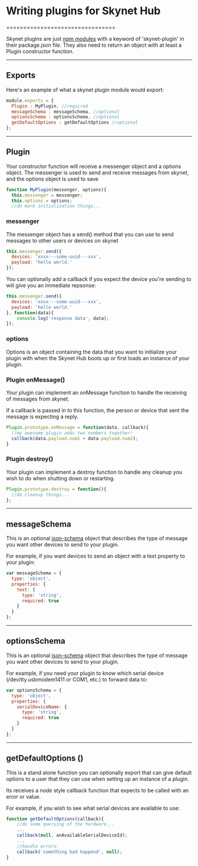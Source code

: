 
# Writing plugins for Skynet Hub

================================

Skynet plugins are just [npm modules](https://www.npmjs.org/doc/misc/npm-developers.html) with a keyword of 'skynet-plugin' in their package.json file.  They also need to return an object with at least a Plugin constructor function.


-------------------

## Exports

Here's an example of what a skynet plugin module would export:

```javascript
module.exports = {
  Plugin : MyPlugin, //required
  messageSchema : messageSchema, //optional
  optionsSchema : optionsSchema, //optional
  getDefaultOptions : getDefaultOptions //optional
};
```


-------------

## Plugin

Your constructor function will receive a messenger object and a options object.
The messenger is used to send and receive messages from skynet, and the options object is used to save

```javascript
function MyPlugin(messenger, options){
  this.messenger = messenger;
  this.options = options;
  //do more initialization things...
```

### messenger

The messenger object has a send() method that you can use to send messages to other users or devices on skynet

```javascript
this.messenger.send({
  devices: 'xxxx---some-uuid---xxx', 
  payload: 'hello world.'
});
```

You can optionally add a callback if you expect the device you're sending to will give you an immediate repsonse:

```javascript
this.messenger.send({
  devices: 'xxxx---some-uuid---xxx', 
  payload: 'hello world.'
}, function(data){
    console.log('response data', data);
});
```

### options

Options is an object containing the data that you want to initialize your plugin with when the Skynet Hub boots up or first loads an instance of your plugin.


### Plugin onMessage()

Your plugin can implement an onMessage function to handle the receiving of messages from skynet.

If a callback is passed in to this function, the person or device that sent the message is expecting a reply.

```javascript
Plugin.prototype.onMessage = function(data, callback){
  //my awesome plugin adds two numbers together!
  callback(data.payload.num1 + data.payload.num2);
}
```


### Plugin destroy()

Your plugin can implement a destroy function to handle any cleanup you wish to do when shutting down or restarting.

```javascript
Plugin.prototype.destroy = function(){
  //do cleanup things...
};
```

----------------

## messageSchema

This is an optional [json-schema](http://json-schema.org/) object that describes the type of message you want other devices to send to your plugin.

For example, if you want devices to send an object with a text property to your plugin:

```javascript
var messageSchema = {
  type: 'object',
  properties: {
    text: {
      type: 'string',
      required: true
    }
  }
};
```

---------------------


## optionsSchema

This is an optional [json-schema](http://json-schema.org/) object that describes the type of message you want other devices to send to your plugin.

For example, if you need your plugin to know which serial device (/dev/tty.usbmodem1411 or COM1, etc.) to forward data to:

```javascript
var optionsSchema = {
  type: 'object',
  properties: {
    serialDeviceName: {
      type: 'string',
      required: true
    }
  }
};
```


--------------------


## getDefaultOptions ()

This is a stand alone function you can optionally export that can give default options to a user that they can use when setting up an instance of a plugin.

Its receives a node style callback function that expects to be called with an error or value.

For example, if you wish to see what serial devices are available to use:

```javascript
function getDefaultOptions(callback){
    //do some querying of the hardware...
    ...
    callback(null, anAvailableSerialDeviceId);
    ...
    //handle errors:
    callback('something bad happend', null);
}
```

